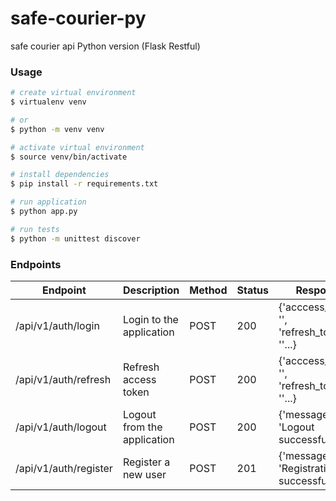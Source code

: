 # safe-courier-py
safe courier api Python version (Flask Restful)


### Usage
```bash
# create virtual environment
$ virtualenv venv

# or
$ python -m venv venv

# activate virtual environment
$ source venv/bin/activate

# install dependencies
$ pip install -r requirements.txt

# run application
$ python app.py

# run tests
$ python -m unittest discover
```

### Endpoints
|Endpoint | Description | Method | Status | Response
|---------|-------------|--------|--------|---------|
| /api/v1/auth/login | Login to the application | POST | 200 | {'acccess_token': '<token>', 'refresh_token': '<token>'...}
| /api/v1/auth/refresh | Refresh access token | POST | 200 | {'acccess_token': '<token>', 'refresh_token': '<token>'...}
| /api/v1/auth/logout | Logout from the application | POST | 200 | {'message': 'Logout successful'}
| /api/v1/auth/register | Register a new user | POST | 201 | {'message': 'Registration successful'}



